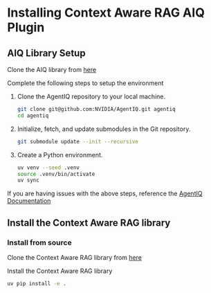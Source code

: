 <!--
SPDX-FileCopyrightText: Copyright (c) 2025 NVIDIA CORPORATION & AFFILIATES. All rights reserved.
SPDX-License-Identifier: Apache-2.0
 *
Licensed under the Apache License, Version 2.0 (the "License");
you may not use this file except in compliance with the License.
You may obtain a copy of the License at
 *
http://www.apache.org/licenses/LICENSE-2.0
 *
Unless required by applicable law or agreed to in writing, software
distributed under the License is distributed on an "AS IS" BASIS,
WITHOUT WARRANTIES OR CONDITIONS OF ANY KIND, either express or implied.
See the License for the specific language governing permissions and
limitations under the License.
-->

# Installing Context Aware RAG AIQ Plugin

## AIQ Library Setup

Clone the AIQ library from
[here](https://github.com/NVIDIA/AgentIQ/tree/develop)

Complete the following steps to setup the environment

1. Clone the AgentIQ repository to your local machine.
    ```bash
    git clone git@github.com:NVIDIA/AgentIQ.git agentiq
    cd agentiq
    ```

2. Initialize, fetch, and update submodules in the Git repository.
    ```bash
    git submodule update --init --recursive
    ```

3. Create a Python environment.
    ```bash
    uv venv --seed .venv
    source .venv/bin/activate
    uv sync
    ```

If you are having issues with the above steps, reference the [AgentIQ Documentation](https://docs.nvidia.com/agentiq/latest/index.html)

## Install the Context Aware RAG library

### Install from source

Clone the Context Aware RAG library from [here]()

Install the Context Aware RAG library

``` bash
uv pip install -e .
```
